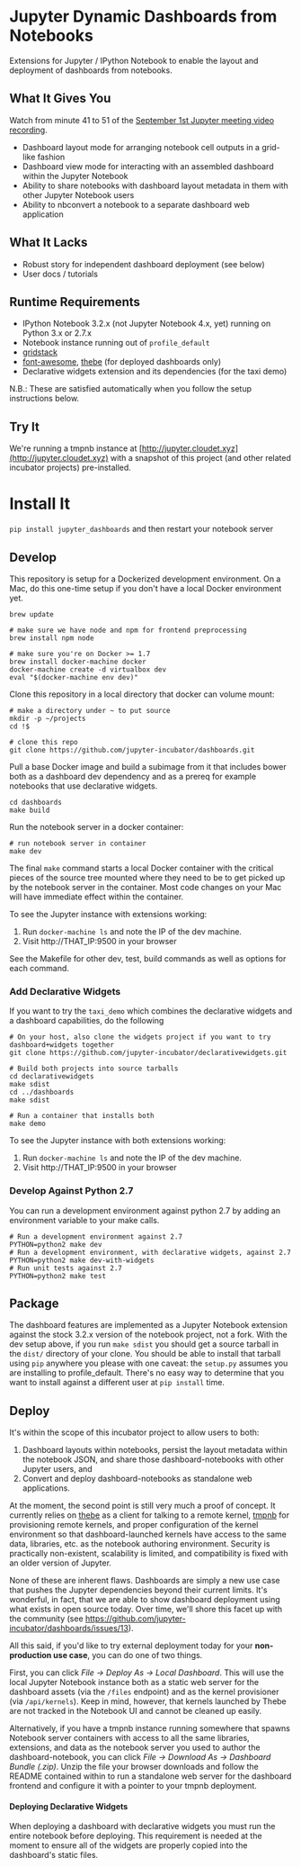 # Jupyter Dynamic Dashboards from Notebooks

Extensions for Jupyter / IPython Notebook to enable the layout and deployment of dashboards from notebooks.

## What It Gives You

Watch from minute 41 to 51 of the [September 1st Jupyter meeting video recording](https://www.youtube.com/watch?v=SJiezXPhVv8).

* Dashboard layout mode for arranging notebook cell outputs in a grid-like fashion
* Dashboard view mode for interacting with an assembled dashboard within the Jupyter Notebook
* Ability to share notebooks with dashboard layout metadata in them with other Jupyter Notebook users
* Ability to nbconvert a notebook to a separate dashboard web application

## What It Lacks

* Robust story for independent dashboard deployment (see below)
* User docs / tutorials

## Runtime Requirements

* IPython Notebook 3.2.x (not Jupyter Notebook 4.x, yet) running on Python 3.x or 2.7.x
* Notebook instance running out of `profile_default`
* [gridstack](http://troolee.github.io/gridstack.js/)
* [font-awesome](https://fortawesome.github.io/Font-Awesome/), [thebe](https://github.com/oreillymedia/thebe) (for deployed dashboards only)
* Declarative widgets extension and its dependencies (for the taxi demo)

N.B.: These are satisfied automatically when you follow the setup instructions below.

## Try It

We're running a tmpnb instance at [http://jupyter.cloudet.xyz](http://jupyter.cloudet.xyz) with a snapshot of this project (and other related incubator projects) pre-installed.

# Install It

`pip install jupyter_dashboards` and then restart your notebook server

## Develop

This repository is setup for a Dockerized development environment. On a Mac, do this one-time setup if you don't have a local Docker environment yet.

```
brew update

# make sure we have node and npm for frontend preprocessing
brew install npm node

# make sure you're on Docker >= 1.7
brew install docker-machine docker
docker-machine create -d virtualbox dev
eval "$(docker-machine env dev)"
```

Clone this repository in a local directory that docker can volume mount:

```
# make a directory under ~ to put source
mkdir -p ~/projects
cd !$

# clone this repo
git clone https://github.com/jupyter-incubator/dashboards.git
```

Pull a base Docker image and build a subimage from it that includes bower both as a dashboard dev dependency and as a prereq for example notebooks that use declarative widgets.

```
cd dashboards
make build
```

Run the notebook server in a docker container:

```
# run notebook server in container
make dev
```

The final `make` command starts a local Docker container with the critical pieces of the source tree mounted where they need to be to get picked up by the notebook server in the container. Most code changes on your Mac will have immediate effect within the container.

To see the Jupyter instance with extensions working:

1. Run `docker-machine ls` and note the IP of the dev machine.
2. Visit http://THAT_IP:9500 in your browser

See the Makefile for other dev, test, build commands as well as options for each command.

### Add Declarative Widgets

If you want to try the `taxi_demo` which combines the declarative widgets and a dashboard capabilities, do the following

```
# On your host, also clone the widgets project if you want to try dashboard+widgets together
git clone https://github.com/jupyter-incubator/declarativewidgets.git

# Build both projects into source tarballs
cd declarativewidgets
make sdist
cd ../dashboards
make sdist

# Run a container that installs both
make demo
```

To see the Jupyter instance with both extensions working:

1. Run `docker-machine ls` and note the IP of the dev machine.
2. Visit http://THAT_IP:9500 in your browser


### Develop Against Python 2.7

You can run a development environment against python 2.7 by adding an environment variable to your make calls.

```
# Run a development environment against 2.7
PYTHON=python2 make dev
# Run a development environment, with declarative widgets, against 2.7
PYTHON=python2 make dev-with-widgets
# Run unit tests against 2.7
PYTHON=python2 make test
```


## Package

The dashboard features are implemented as a Jupyter Notebook extension against the stock 3.2.x version of the notebook project, not a fork. With the dev setup above, if you run `make sdist` you should get a source tarball in the `dist/` directory of your clone. You should be able to install that tarball using `pip` anywhere you please with one caveat: the `setup.py` assumes you are installing to profile_default. There's no easy way to determine that you want to install against a different user at `pip install` time.

## Deploy

It's within the scope of this incubator project to allow users to both:

1. Dashboard layouts within notebooks, persist the layout metadata within the notebook JSON, and share those dashboard-notebooks with other Jupyter users, and
2. Convert and deploy dashboard-notebooks as standalone web applications.

At the moment, the second point is still very much a proof of concept. It currently relies on [thebe](https://github.com/oreillymedia/thebe) as a client for talking to a remote kernel, [tmpnb](https://github.com/jupyter/tmpnb) for provisioning remote kernels, and proper configuration of the kernel environment so that dashboard-launched kernels have access to the same data, libraries, etc. as the notebook authoring environment. Security is practically non-existent, scalability is limited, and compatibility is fixed with an older version of Jupyter.

None of these are inherent flaws. Dashboards are simply a new use case that pushes the Jupyter dependencies beyond their current limits. It's wonderful, in fact, that we are able to show dashboard deployment using what exists in open source today. Over time, we'll shore this facet up with the community (see https://github.com/jupyter-incubator/dashboards/issues/13).

All this said, if you'd like to try external deployment today for your **non-production use case**, you can do one of two things.

First, you can click *File &rarr; Deploy As &rarr; Local Dashboard*. This will use the local Jupyter Notebook instance both as a static web server for the dashboard assets (via the `/files` endpoint) and as the kernel provisioner (via `/api/kernels`). Keep in mind, however, that kernels launched by Thebe are not tracked in the Notebook UI and cannot be cleaned up easily.

Alternatively, if you have a tmpnb instance running somewhere that spawns Notebook server containers with access to all the same libraries, extensions, and data as the notebook server you used to author the dashboard-notebook, you can click *File &rarr; Download As &rarr; Dashboard Bundle (.zip)*. Unzip the file your browser downloads and follow the README contained within to run a standalone web server for the dashboard frontend and configure it  with a pointer to your tmpnb deployment.

#### Deploying Declarative Widgets

When deploying a dashboard with declarative widgets you must run the entire  notebook before deploying. This requirement is needed at the moment to ensure all of the widgets are properly copied into the dashboard's static files.

